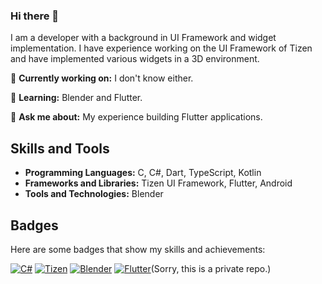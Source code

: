 ### Hi there 👋

I am a developer with a background in UI Framework and widget implementation. I have experience working on the UI Framework of Tizen and have implemented various widgets in a 3D environment. 

🔭 **Currently working on:** I don't know either.

🌱 **Learning:** Blender and Flutter.

💬 **Ask me about:** My experience building Flutter applications.

## Skills and Tools

- **Programming Languages:** C, C#, Dart, TypeScript, Kotlin
- **Frameworks and Libraries:** Tizen UI Framework, Flutter, Android
- **Tools and Technologies:** Blender

## Badges

Here are some badges that show my skills and achievements:

[![C#](https://img.shields.io/badge/-C%23-239120?style=flat-square&logo=c-sharp&logoColor=white)](https://github.com/Samsung/mixed-reality-extension-godot)
[![Tizen](https://img.shields.io/badge/-Tizen-181717?style=flat-square&logo=tizen&logoColor=white)](https://github.com/Samsung/TizenFX/pulls?q=is%3Apr+dasg34+is%3Aclosed)
[![Blender](https://img.shields.io/badge/-Blender-F5792A?style=flat-square&logo=blender&logoColor=white)]()
[![Flutter](https://img.shields.io/badge/-Flutter-02569B?style=flat-square&logo=flutter&logoColor=white)]()(Sorry, this is a private repo.)


<!--
**dasg34/dasg34** is a ✨ _special_ ✨ repository because its `README.md` (this file) appears on your GitHub profile.

Here are some ideas to get you started:

- 🔭 I’m currently working on ...
- 🌱 I’m currently learning ...
- 👯 I’m looking to collaborate on ...
- 🤔 I’m looking for help with ...
- 💬 Ask me about ...
- 📫 How to reach me: ...
- 😄 Pronouns: ...
- ⚡ Fun fact: ...
-->
